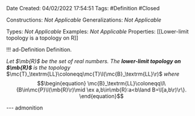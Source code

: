 <br />
<br />

Date Created: 04/02/2022 17:54:51
Tags: #Definition #Closed 

Constructions: _Not Applicable_
Generalizations: _Not Applicable_

Types: _Not Applicable_
Examples: _Not Applicable_
Properties: [[Lower-limit topology is a topology on R]]

!!! ad-Definition Definition.

_Let $\mb{R}$ be the set of real numbers. The **lower-limit topology on $\mb{R}$** is the topology_ $\mc{T}_\textrm{LL}\coloneqq\mc{T}\l(\mc{B}_\textrm{LL}\r)$ _where_
$$\begin{equation}
    \mc{B}_\textrm{LL}\coloneqq\l\{B\in\mc{P}\l(\mb{R}\r)\mid \ex a,b\in\mb{R}:a<b\land B=\l[a,b\r)\r\}.
\end{equation}$$

--- admonition
